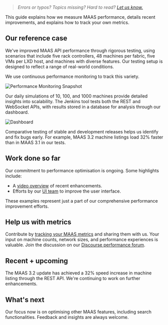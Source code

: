 > *Errors or typos? Topics missing? Hard to read? <a href="https://docs.google.com/forms/d/e/1FAIpQLScIt3ffetkaKW3gDv6FDk7CfUTNYP_HGmqQotSTtj2htKkVBw/viewform?usp=pp_url&entry.1739714854=https://maas.io/docs/boosting-maas-performance" target = "_blank">Let us know.</a>*

This guide explains how we measure MAAS performance, details recent improvements, and explains how to track your own metrics.

## Our reference case

We've improved MAAS API performance through rigorous testing, using scenarios that include five rack controllers, 48 machines per fabric, five VMs per LXD host, and machines with diverse features. Our testing setup is designed to reflect a range of real-world conditions.

We use continuous performance monitoring to track this variety. 

![Performance Monitoring Snapshot](https://discourse-maas-io-uploads.s3.us-east-1.amazonaws.com/original/2X/d/d8a0887dd9d6f01311966c10f5d9093feb76806f.png)

Our daily simulations of 10, 100, and 1000 machines provide detailed insights into scalability. The Jenkins tool tests both the REST and WebSocket APIs, with results stored in a database for analysis through our dashboard.

![Dashboard](https://discourse-maas-io-uploads.s3.us-east-1.amazonaws.com/original/2X/f/f5f831164e70273e81b4120b442469f665e16b47.png)

Comparative testing of stable and development releases helps us identify and fix bugs early. For example, MAAS 3.2 machine listings load 32% faster than in MAAS 3.1 in our tests.

## Work done so far

Our commitment to performance optimisation is ongoing. Some highlights include:

- A [video overview](https://discourse.maas.io/t/maas-show-and-tell-is-maas-fast-yet/6105) of recent enhancements.
- Efforts by our [UI team](https://discourse.maas.io/t/maas-ui-improving-the-performance-of-maas-ui/5820) to improve the user interface.

These examples represent just a part of our comprehensive performance improvement efforts.

## Help us with metrics

Contribute by [tracking your MAAS metrics](/t/how-to-monitor-maas/5204) and sharing them with us. Your input on machine counts, network sizes, and performance experiences is valuable. Join the discussion on our [Discourse performance forum](https://discourse.maas.io/c/maas-performance/26).

## Recent + upcoming

The MAAS 3.2 update has achieved a 32% speed increase in machine listing through the REST API. We're continuing to work on further enhancements.

## What's next

Our focus now is on optimising other MAAS features, including search functionalities. Feedback and insights are always welcome.